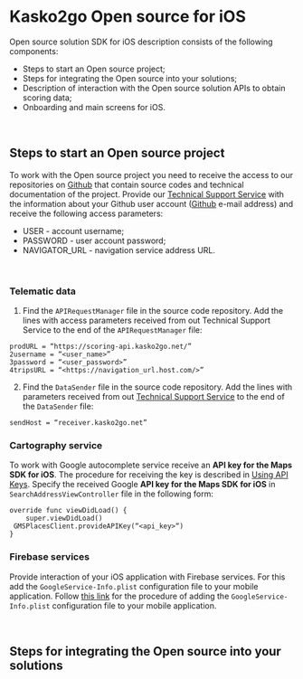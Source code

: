 # Kasko2go Open source for iOS

Open source solution SDK for iOS description consists of the following components:
- Steps to start an Open source project;
- Steps fоr integrating the Open source into your solutions;
- Description of interaction with the Open source solution APIs to obtain scoring data;
- Onboarding and main screens for iOS.

<br/>

## Steps to start an Open source project

To work with the Open source project you need to receive the access to our repositories on [Github][git] that contain source codes and technical documentation of the project.
Provide our [Technical Support Service][TSS] with the information about your Github user account ([Github][git] e-mail address) and receive the following access parameters:
- USER - account username;
- PASSWORD - user account password;
- NAVIGATOR_URL - navigation service address URL. 



<br/>

### Telematic data

1. Find the `APIRequestManager` file in the source code repository. Add the lines with access parameters received from out Technical Support Service to the end of the `APIRequestManager` file:
```
prodURL = “https://scoring-api.kasko2go.net/”
2username = “<user_name>”
3password = “<user_password>”
4tripsURL = “<https://navigation_url.host.com/>”
```

2. Find the `DataSender` file in the source code repository. Add the lines with parameters received from out [Technical Support Service][TSS] to the end of the `DataSender` file:
```
sendHost = “receiver.kasko2go.net”
```


### Cartography service
To work with Google autocomplete service receive an **API key for the Maps SDK for iOS**. The procedure for receiving the key is described in [Using API Keys][UAPIK_iOS].
Specify the received Google **API key for the Maps SDK for iOS** in `SearchAddressViewController` file in the following form:
```
override func viewDidLoad() {
    super.viewDidLoad()
 GMSPlacesClient.provideAPIKey(“<api_key>“) 
}
```

### Firebase services

Provide interaction of your iOS application with Firebase services. For this add the `GoogleService-Info.plist` configuration file to your mobile application. Follow [this link][FB_iOS] for the procedure of adding the `GoogleService-Info.plist` configuration file to your mobile application. 

<br/>

## Steps fоr integrating the Open source into your solutions









[git]: <https://github.com/>
 [TSS]: <mailto:info@kasko2go.com>
 [UAPIK_iOS]: <https://developers.google.com/maps/documentation/ios-sdk/get-api-key>
 [FB_iOS]: <https://firebase.google.com/docs/ios/setup>
 [SAA]: <>

